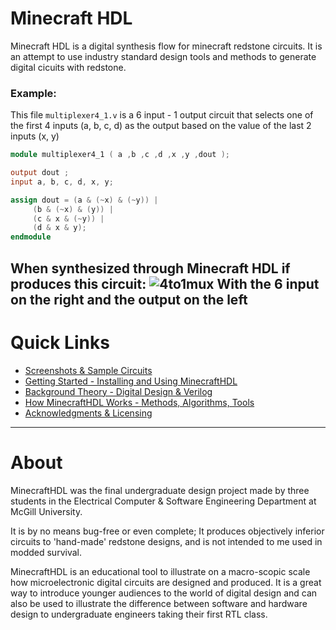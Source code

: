 [comment]: Images
[mux4_short]: https://github.com/itsFrank/MinecraftHDL/blob/pre_release/screenshots/mux4_short.png?raw=true


# Minecraft HDL

Minecraft HDL is a digital synthesis flow for minecraft redstone circuits. It is an attempt to use industry standard design tools and methods to generate digital cicuits with redstone.

### Example:

This file `multiplexer4_1.v` is a 6 input - 1 output circuit that selects one of the first 4 inputs (a, b, c, d) as the output based on the value of the last 2 inputs (x, y)

```verilog
module multiplexer4_1 ( a ,b ,c ,d ,x ,y ,dout );

output dout ;
input a, b, c, d, x, y;

assign dout = (a & (~x) & (~y)) |
     (b & (~x) & (y)) | 
     (c & x & (~y)) |
     (d & x & y);
endmodule
```
When synthesized through Minecraft HDL if produces this circuit:
![4to1mux][mux4_short]
With the 6 input on the right and the output on the left
---
# Quick Links
- [Screenshots & Sample Circuits]()
- [Getting Started - Installing and Using MinecraftHDL]()
- [Background Theory - Digital Design & Verilog]()
- [How MinecraftHDL Works - Methods, Algorithms, Tools]()
- [Acknowledgments & Licensing]()
---
# About
MinecraftHDL was the final undergraduate design project made by three students in the Electrical Computer & Software Engineering Department at McGill University. 

It is by no means bug-free or even complete; It produces objectively inferior circuits to 'hand-made' redstone designs, and is not intended to me used in modded survival.

MinecraftHDL is an educational tool to illustrate on a macro-scopic scale how microelectronic digital circuits are designed and produced. It is a great way to introduce younger audiences to the world of digital design and can also be used to illustrate the difference between software and hardware design to undergraduate engineers taking their first RTL class.

